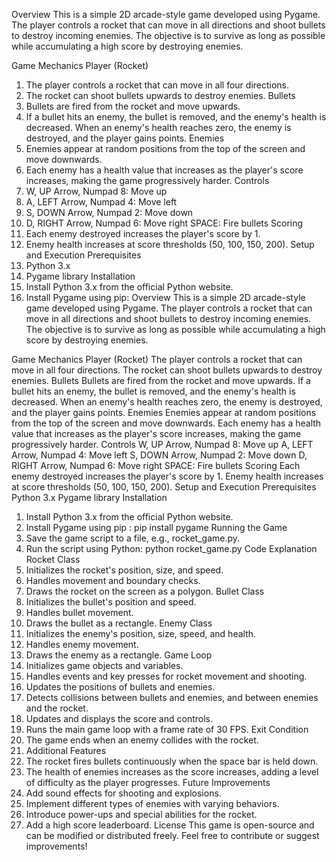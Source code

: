 Overview
This is a simple 2D arcade-style game developed using Pygame. The player controls a rocket that can move in all directions and shoot bullets to destroy incoming enemies. The objective is to survive as long as possible while accumulating a high score by destroying enemies.

Game Mechanics
Player (Rocket)
  1. The player controls a rocket that can move in all four directions.
  2. The rocket can shoot bullets upwards to destroy enemies.
Bullets
 1. Bullets are fired from the rocket and move upwards.
 2. If a bullet hits an enemy, the bullet is removed, and the enemy's health is decreased. When an enemy's health reaches zero, the enemy is destroyed, and the player gains points.
Enemies
 1. Enemies appear at random positions from the top of the screen and move downwards.
 2. Each enemy has a health value that increases as the player's score increases, making the game progressively harder.
Controls
 1. W, UP Arrow, Numpad 8: Move up
 2. A, LEFT Arrow, Numpad 4: Move left
 3. S, DOWN Arrow, Numpad 2: Move down
 4. D, RIGHT Arrow, Numpad 6: Move right
SPACE: Fire bullets
Scoring
 1. Each enemy destroyed increases the player's score by 1.
 2. Enemy health increases at score thresholds (50, 100, 150, 200).
Setup and Execution
Prerequisites
 1. Python 3.x
 2. Pygame library
Installation
 1. Install Python 3.x from the official Python website.
 2. Install Pygame using pip: Overview
This is a simple 2D arcade-style game developed using Pygame. The player controls a rocket that can move in all directions and shoot bullets to destroy incoming enemies. The objective is to survive as long as possible while accumulating a high score by destroying enemies.

Game Mechanics
Player (Rocket)
The player controls a rocket that can move in all four directions.
The rocket can shoot bullets upwards to destroy enemies.
Bullets
Bullets are fired from the rocket and move upwards.
If a bullet hits an enemy, the bullet is removed, and the enemy's health is decreased. When an enemy's health reaches zero, the enemy is destroyed, and the player gains points.
Enemies
Enemies appear at random positions from the top of the screen and move downwards.
Each enemy has a health value that increases as the player's score increases, making the game progressively harder.
Controls
W, UP Arrow, Numpad 8: Move up
A, LEFT Arrow, Numpad 4: Move left
S, DOWN Arrow, Numpad 2: Move down
D, RIGHT Arrow, Numpad 6: Move right
SPACE: Fire bullets
Scoring
Each enemy destroyed increases the player's score by 1.
Enemy health increases at score thresholds (50, 100, 150, 200).
Setup and Execution
Prerequisites
Python 3.x
Pygame library
Installation
 1. Install Python 3.x from the official Python website.
 2. Install Pygame using pip : pip install pygame
Running the Game
 1. Save the game script to a file, e.g., rocket_game.py.
 2. Run the script using Python: python rocket_game.py
Code Explanation
Rocket Class
 1. Initializes the rocket's position, size, and speed.
 2. Handles movement and boundary checks.
 3. Draws the rocket on the screen as a polygon.
Bullet Class
 1. Initializes the bullet's position and speed.
 2. Handles bullet movement.
 3. Draws the bullet as a rectangle.
Enemy Class
 1. Initializes the enemy's position, size, speed, and health.
 2. Handles enemy movement.
 3. Draws the enemy as a rectangle.
Game Loop
 1. Initializes game objects and variables.
 2. Handles events and key presses for rocket movement and shooting.
 3. Updates the positions of bullets and enemies.
 4. Detects collisions between bullets and enemies, and between enemies and the rocket.
 5. Updates and displays the score and controls.
 6. Runs the main game loop with a frame rate of 30 FPS.
Exit Condition
 1. The game ends when an enemy collides with the rocket.
 2. Additional Features
 3. The rocket fires bullets continuously when the space bar is held down.
 4. The health of enemies increases as the score increases, adding a level of difficulty as the player progresses.
Future Improvements
 1. Add sound effects for shooting and explosions.
 2. Implement different types of enemies with varying behaviors.
 3. Introduce power-ups and special abilities for the rocket.
 4. Add a high score leaderboard.
License
This game is open-source and can be modified or distributed freely. Feel free to contribute or suggest improvements!
